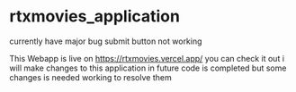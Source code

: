  # rtxmovies_application 
currently have major bug submit button not working 

This Webapp is live on https://rtxmovies.vercel.app/ you can check it out i will make changes to this application in future 
code is completed but some changes is needed working to resolve them